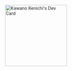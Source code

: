 <a href="https://app.daily.dev/k_rf"><img src="https://api.daily.dev/devcards/d9cfda84095647a8b9a89027624ba879.png?r=pty" width="200" alt="Kawano Kenichi's Dev Card"/></a>

<!--
**k-rf/k-rf** is a ✨ _special_ ✨ repository because its `README.md` (this file) appears on your GitHub profile.

Here are some ideas to get you started:

- 🔭 I’m currently working on ...
- 🌱 I’m currently learning ...
- 👯 I’m looking to collaborate on ...
- 🤔 I’m looking for help with ...
- 💬 Ask me about ...
- 📫 How to reach me: ...
- 😄 Pronouns: ...
- ⚡ Fun fact: ...
-->
